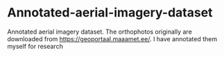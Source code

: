 # Annotated-aerial-imagery-dataset
Annotated aerial imagery dataset. The orthophotos originally are downloaded from https://geoportaal.maaamet.ee/. I have annotated them myself for research 
